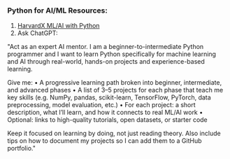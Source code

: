 ### Python for AI/ML Resources:
1. [HarvardX ML/AI with Python](https://www.edx.org/learn/machine-learning/harvard-university-machine-learning-and-ai-with-python?utm_medium=partner-marketing&utm_source=referral&utm_campaign=harvard&utm_content=pll-course-page-machine-learning-ai-python)
2. Ask ChatGPT:

"Act as an expert AI mentor. I am a beginner-to-intermediate Python programmer and I want to learn Python specifically for machine learning and AI through real-world, hands-on projects and experience-based learning.

Give me:
	•	A progressive learning path broken into beginner, intermediate, and advanced phases
	•	A list of 3–5 projects for each phase that teach me key skills (e.g. NumPy, pandas, scikit-learn, TensorFlow, PyTorch, data preprocessing, model evaluation, etc.)
	•	For each project: a short description, what I’ll learn, and how it connects to real ML/AI work
	•	Optional: links to high-quality tutorials, open datasets, or starter code

Keep it focused on learning by doing, not just reading theory. Also include tips on how to document my projects so I can add them to a GitHub portfolio."
